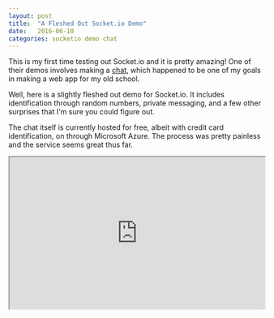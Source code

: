 ```yaml
---
layout: post
title:  "A Fleshed Out Socket.io Demo"
date:   2016-06-10
categories: socketio demo chat
---
```


This is my first time testing out Socket.io and it is pretty amazing! One of their demos involves making a [chat](http://socket.io/get-started/chat/), which happened to be one of my goals in making a web app for my old school.

Well, here is a slightly fleshed out demo for Socket.io. It includes identification through random numbers, private messaging, and a few other surprises that I'm sure you could figure out.

The chat itself is currently hosted for free, albeit with credit card identification, on through Microsoft Azure. The process was pretty painless and the service seems great thus far.

<iframe src="https://trin-chat.azurewebsites.net/" style="width: 100%; min-height: 300px; border=none;"></iframe>